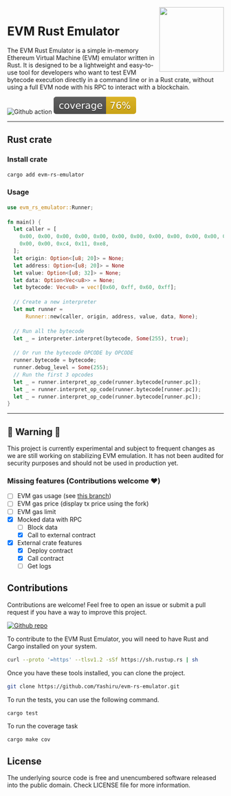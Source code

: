 <img align="right" width="150" height="150" top="100" src="https://avatars.githubusercontent.com/u/5430905?s=200&v=4">

# EVM Rust Emulator

The EVM Rust Emulator is a simple in-memory Ethereum Virtual Machine (EVM) emulator written in Rust. It is designed to be a lightweight and easy-to-use tool for developers who want to test EVM bytecode execution directly in a command line or in a Rust crate, without using a full EVM node with his RPC to interact with a blockchain.

![Github action](https://github.com/Yashiru/evm-rs-emulator/workflows/CI/badge.svg)
![Test coverage](./coverage/badges/flat.svg)

***

## Rust crate

### Install crate
```bash
cargo add evm-rs-emulator
```

### Usage
```rust
use evm_rs_emulator::Runner;

fn main() {
  let caller = [
    0x00, 0x00, 0x00, 0x00, 0x00, 0x00, 0x00, 0x00, 0x00, 0x00, 0x00, 0x00, 0x00, 0x00, 0x00,
    0x00, 0x00, 0xc4, 0x11, 0xe8,
  ];
  let origin: Option<[u8; 20]> = None;
  let address: Option<[u8; 20]> = None
  let value: Option<[u8; 32]> = None;
  let data: Option<Vec<u8>> = None;
  let bytecode: Vec<u8> = vec![0x60, 0xff, 0x60, 0xff];
  
  // Create a new interpreter
  let mut runner =
      Runner::new(caller, origin, address, value, data, None);

  // Run all the bytecode
  let _ = interpreter.interpret(bytecode, Some(255), true);

  // Or run the bytecode OPCODE by OPCODE
  runner.bytecode = bytecode;
  runner.debug_level = Some(255);
  // Run the first 3 opcodes
  let _ = runner.interpret_op_code(runner.bytecode[runner.pc]);
  let _ = runner.interpret_op_code(runner.bytecode[runner.pc]);
  let _ = runner.interpret_op_code(runner.bytecode[runner.pc]);
}
```

***

## 🚧 Warning 🚧
This project is currently experimental and subject to frequent changes as we are still working on stabilizing EVM emulation.
It has not been audited for security purposes and should not be used in production yet.

### Missing features (Contributions welcome ❤️)
- [ ] EVM gas usage (see [this branch](https://github.com/Yashiru/evm-rs-emulator/tree/feat/gas-usage))
- [ ] EVM gas price (display tx price using the fork)
- [ ] EVM gas limit
- [x] Mocked data with RPC
  - [ ] Block data
  - [x] Call to external contract
- [x] External crate features
  - [x] Deploy contract
  - [x] Call contract
  - [ ] Get logs

## Contributions

Contributions are welcome! Feel free to open an issue or submit a pull request if you have a way to improve this project.

[![Github repo](https://img.shields.io/badge/Github_repo-https://github.com/Yashiru/evm--rs--emulator-blue)](https://github.com/Yashiru/evm-rs-emulator)

To contribute to the EVM Rust Emulator, you will need to have Rust and Cargo installed on your system. 
```bash
curl --proto '=https' --tlsv1.2 -sSf https://sh.rustup.rs | sh
```

Once you have these tools installed, you can clone the project.
```bash
git clone https://github.com/Yashiru/evm-rs-emulator.git
```

To run the tests, you can use the following command.
```bash
cargo test
```

To run the coverage task
```bash
cargo make cov
```

## License

The underlying source code is free and unencumbered software released into the public domain. Check LICENSE file for more information.
